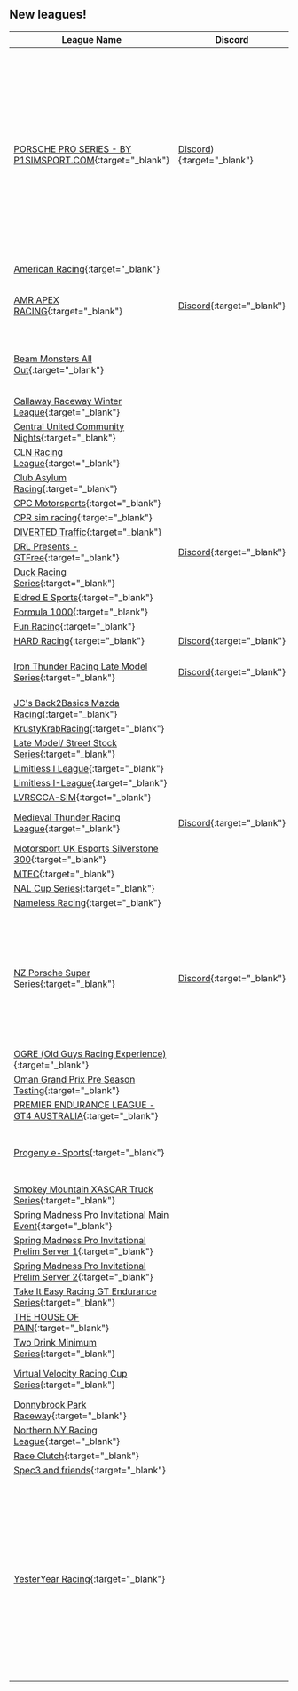 ## New leagues!

| League Name | Discord | About |
|---------------------------------------------------------------------------------------------------------------------------------------------|-----------------------------------------------------------|-----------------------------------------------------------------------------------------------------------------------------------------------------------------------------------------------------------------------------------------------------------------------------------------------------------------------------------------------------------------------------------------------------------------------------------------------------------------------------------------------------------------------------------------------------------------------------------------------------------------------------------------------------------------------------------------------------------------------------------------------------------------------------------------------------------------------------------------------------------------------------------------------------------------------------------------------------------------------------------------------|
|[PORSCHE PRO SERIES \- BY P1SIMSPORT\.COM](https://members.iracing.com/membersite/member/LeagueView.do?league=10536){:target="_blank"} |[Discord](https://discord.gg/kAudF2SHjS)){:target="_blank"} |ACQUIRE YOUR COMPETITION LICENSE \- IN 4 EASY STEPS\!  1\. Fill out the Google Form provided here: https://forms\.gle/Zxa4Vn1PuwdpWETu9   2\. Entry Fee Submission: Visit the official league website\. https://www\.p1simsport\.com/ Navigate to the &\#8220;League Entry&\#8221; section\. Click on the designated button for entering the league\. Follow the prompts to pay the entry fee securely\.   3\. Discord Confirmation: \(Discord: https://discord\.gg/kAudF2SHjS\) Send a direct message to the league admin \(Ben @benrushes\) confirming that you have completed the Google Form and paid the entry fee\.   4\. Admin Review and Finalization: The league admin will review the submitted form and payment\. Participants will receive a final message indicating their successful registration and any additional relevant information\. Upon successful review, the admin will officially confirm the participant's spot in the league via \#entry\-list in the discord\. |
|[American Racing](https://members.iracing.com/membersite/member/LeagueView.do?league=10524){:target="_blank"} | | |
|[AMR APEX RACING](https://members.iracing.com/membersite/member/LeagueView.do?league=10539){:target="_blank"} |[Discord](https://discord.gg/CYKweAtZYn){:target="_blank"} |NextGEN Cup Series \(Season 1\) 02/03/2024   Saturday Nights\.  50% Race Length\.  Open Setup\.  Lobby Opens at 8:00pm EST\.  60 Minutes Practice\.  Qualification starts at 9:00pm EST  2 Qualifying Laps done in 5 Minutes  Race Starts at 9:05pm EST\. |
|[Beam Monsters All Out](https://members.iracing.com/membersite/member/LeagueView.do?league=10556){:target="_blank"} | |Welcome to Beam Monsters All Out, the premier iRacing league that takes virtual racing to the extreme\! In this adrenaline\-fueled competition, drivers from around the globe converge to showcase their skills in a unique and thrilling environment\. |
|[Callaway Raceway Winter League](https://members.iracing.com/membersite/member/LeagueView.do?league=10538){:target="_blank"} | | |
|[Central United Community Nights](https://members.iracing.com/membersite/member/LeagueView.do?league=10535){:target="_blank"} | |A fun place to hang out and race with the CU Community\! |
|[CLN Racing League](https://members.iracing.com/membersite/member/LeagueView.do?league=10527){:target="_blank"} | |Liga de Campeonatos |
|[Club Asylum Racing](https://members.iracing.com/membersite/member/LeagueView.do?league=10520){:target="_blank"} | |This is a league for distinguished gentlemen who enjoy \*\*\* around and finding out\. |
|[CPC Motorsports](https://members.iracing.com/membersite/member/LeagueView.do?league=10533){:target="_blank"} | |GT4 League for fun\. Any skill level welcome |
|[CPR sim racing](https://members.iracing.com/membersite/member/LeagueView.do?league=10551){:target="_blank"} | |ovel dirt and asphalt |
|[DIVERTED Traffic](https://members.iracing.com/membersite/member/LeagueView.do?league=10522){:target="_blank"} | | |
|[DRL Presents \- GTFree](https://members.iracing.com/membersite/member/LeagueView.do?league=10545){:target="_blank"} |[Discord](https://discord.gg/ZNpkwyz4SQ){:target="_blank"} |Free entry & Free tracks, just buy your preferred GT3 car\. Full details can be found in the DRL discord server\. |
|[Duck Racing Series](https://members.iracing.com/membersite/member/LeagueView.do?league=10517){:target="_blank"} | |Races will be Saturday nights\. no entry fee required |
|[Eldred E Sports](https://members.iracing.com/membersite/member/LeagueView.do?league=10552){:target="_blank"} | |DIRT RACING |
|[Formula 1000](https://members.iracing.com/membersite/member/LeagueView.do?league=10548){:target="_blank"} | |A Place for Formula 1000 Drivers to practice and race\. |
|[Fun Racing](https://members.iracing.com/membersite/member/LeagueView.do?league=10525){:target="_blank"} | |couple of dudes being dudes |
|[HARD Racing](https://members.iracing.com/membersite/member/LeagueView.do?league=10512){:target="_blank"} |[Discord](https://discord.gg/hardracing){:target="_blank"} |HARD Racing\. League Racing\. |
|[Iron Thunder Racing Late Model Series](https://members.iracing.com/membersite/member/LeagueView.do?league=10550){:target="_blank"} |[Discord](https://discord.gg/bgBXDXmdc6){:target="_blank"} |Your must be a member ITR\(Iron Thunder Racing\) discord to race in this league\!\! If you want to be apart of our league please use https://discord\.gg/bgBXDXmdc6 to join the discord and sign up for late model stock\. |
|[JC's Back2Basics Mazda Racing](https://members.iracing.com/membersite/member/LeagueView.do?league=10549){:target="_blank"} | | |
|[KrustyKrabRacing](https://members.iracing.com/membersite/member/LeagueView.do?league=10526){:target="_blank"} | | |
|[Late Model/ Street Stock Series](https://members.iracing.com/membersite/member/LeagueView.do?league=10523){:target="_blank"} | | |
|[Limitless I League](https://members.iracing.com/membersite/member/LeagueView.do?league=10514){:target="_blank"} | | |
|[Limitless I\-League](https://members.iracing.com/membersite/member/LeagueView.do?league=10515){:target="_blank"} | | |
|[LVRSCCA\-SIM](https://members.iracing.com/membersite/member/LeagueView.do?league=10529){:target="_blank"} | |Las Vegas SCCA Division |
|[Medieval Thunder Racing League](https://members.iracing.com/membersite/member/LeagueView.do?league=10554){:target="_blank"} |[Discord](https://discord.gg/zbXTmhWhNc){:target="_blank"} |The Medieval Thunder Racing League is an iRacing league designed to simulate the competitive environment of official NASCAR series\. |
|[Motorsport UK Esports Silverstone 300](https://members.iracing.com/membersite/member/LeagueView.do?league=10509){:target="_blank"} | | |
|[MTEC](https://members.iracing.com/membersite/member/LeagueView.do?league=10543){:target="_blank"} | |Multiclass Team Endurance Cup |
|[NAL Cup Series](https://members.iracing.com/membersite/member/LeagueView.do?league=10513){:target="_blank"} | |Racing in the Nascar Cup series against the best\! |
|[Nameless Racing](https://members.iracing.com/membersite/member/LeagueView.do?league=10519){:target="_blank"} | |Team based Racing League |
|[NZ Porsche Super Series](https://members.iracing.com/membersite/member/LeagueView.do?league=10516){:target="_blank"} |[Discord](https://discord.gg/mv9sS6qrYN){:target="_blank"} |Every Wednesday Night at 7:00pm Cars Porsche 992 Cup Porsche 991 Cup 45 Minutes Practice 15 minutes Qualifying Race 1, 12 laps Race 2\. 12 laps Race 3 \(feature\) TOP 10 Reverse 18 laps Compulsory Pit stop Starts on the 3rd of January Round 1 Virgina International raceway\(free track\) Round 2 Bathurst Round 3 Oulton Park\(Free track\) Round 4 Winton Round 5 Monza Round 6 Sandown Round 7 Long beach Round 8 Summit Ponit\(Free track\) Google Form is in the ⁠series\-info Both cars are running in the same race but there will be separate championships for the 992 and 991 and a out right winner of both series |
|[OGRE \(Old Guys Racing Experience\)](https://members.iracing.com/membersite/member/LeagueView.do?league=10537){:target="_blank"} | |ARCA Menards League for drivers 50 and up |
|[Oman Grand Prix Pre Season Testing](https://members.iracing.com/membersite/member/LeagueView.do?league=10531){:target="_blank"} | | |
|[PREMIER ENDURANCE LEAGUE \- GT4 AUSTRALIA](https://members.iracing.com/membersite/member/LeagueView.do?league=10553){:target="_blank"} | | |
|[Progeny e\-Sports](https://members.iracing.com/membersite/member/LeagueView.do?league=10555){:target="_blank"} | |The MX\-5 Challenge is designed for beginner and novice iRacing members to compete in a friendly and fun environment\.  Our primary focus is on improving driving skills, promoting fair competition, and fostering a sense of community\. |
|[Smokey Mountain XASCAR Truck Series](https://members.iracing.com/membersite/member/LeagueView.do?league=10530){:target="_blank"} | | |
|[Spring Madness Pro Invitational Main Event](https://members.iracing.com/membersite/member/LeagueView.do?league=10540){:target="_blank"} | |Main Event for the Pro Inv |
|[Spring Madness Pro Invitational Prelim Server 1](https://members.iracing.com/membersite/member/LeagueView.do?league=10541){:target="_blank"} | |Server 1 for Prelim night |
|[Spring Madness Pro Invitational Prelim Server 2](https://members.iracing.com/membersite/member/LeagueView.do?league=10542){:target="_blank"} | |Server 2 for Prelim night |
|[Take It Easy Racing GT Endurance Series](https://members.iracing.com/membersite/member/LeagueView.do?league=10546){:target="_blank"} | |Soon |
|[THE HOUSE OF PAIN](https://members.iracing.com/membersite/member/LeagueView.do?league=10544){:target="_blank"} | |Come sit down kick your shoes off and sit a spell\.\.\. |
|[Two Drink Minimum Series](https://members.iracing.com/membersite/member/LeagueView.do?league=10510){:target="_blank"} | | |
|[Virtual Velocity Racing Cup Series](https://members.iracing.com/membersite/member/LeagueView.do?league=10532){:target="_blank"} | |Please visit https://www\.facebook\.com/groups/virtualvelocityracing for more information\. |
|[Donnybrook Park Raceway](https://members.iracing.com/membersite/member/LeagueView.do?league=10534){:target="_blank"} | |Enthusiast's from Zim or Rhodesia or other less nice places |
|[Northern NY Racing League](https://members.iracing.com/membersite/member/LeagueView.do?league=10528){:target="_blank"} | | |
|[Race Clutch](https://members.iracing.com/membersite/member/LeagueView.do?league=10511){:target="_blank"} | |Internal League for RC |
|[Spec3 and friends](https://members.iracing.com/membersite/member/LeagueView.do?league=10547){:target="_blank"} | |Racing for Spec3 racers and friends of the series |
|[YesterYear Racing](https://members.iracing.com/membersite/member/LeagueView.do?league=10518){:target="_blank"} | |YesterYear Racing is a unique League that ties history to present day\. Because of the many customizable parameters available in iRacing, each race is set up based on an actual historic race\. Race length, time of day, and weather all mirror the race that took place in history\. In addition, YesterYear Racing follows the rules and point system in effect during the period in which the historic series took place\.   The launch of YesterYear Racing will take place in March 2024 and include only one series\. The inaugural series will be based on the 1990 NASCAR Whelen Modified and S\.M\.A\.R\.T\. Modified seasons\. Races will take place on Tuesday evenings at 9:00pm EST after a 55\-minute practice session and a 5\-minute qualifying session\. The first race will be held on March 12, 2024, followed by 14 races throughout the calendar year 2024\. All races will be broadcast live by Maconi Entertainment, a line of business within Maconi Setup Shop LLC\. |

